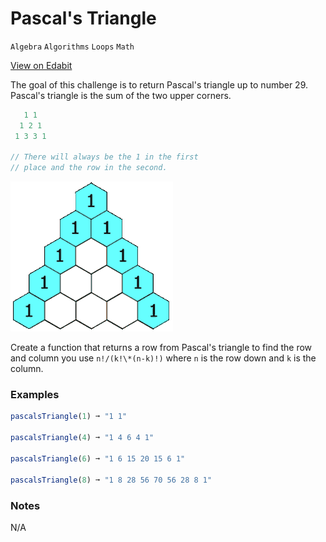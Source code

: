 # Pascal's Triangle

`Algebra` `Algorithms` `Loops` `Math`

[View on Edabit](https://edabit.com/challenge/rDBZd8qzZzpKLxEsK)

The goal of this challenge is to return Pascal's triangle up to number 29. Pascal's triangle is the sum of the two upper corners.

```js
   1 1
  1 2 1
 1 3 3 1

// There will always be the 1 in the first
// place and the row in the second.
```

![Pascal's Triangle](img/pascal-triangle.gif)

Create a function that returns a row from Pascal's triangle to find the row and column you use `n!/(k!\*(n-k)!)` where `n` is the row down and `k` is the column.

### Examples

```js
pascalsTriangle(1) ➞ "1 1"

pascalsTriangle(4) ➞ "1 4 6 4 1"

pascalsTriangle(6) ➞ "1 6 15 20 15 6 1"

pascalsTriangle(8) ➞ "1 8 28 56 70 56 28 8 1"
```

### Notes

N/A
